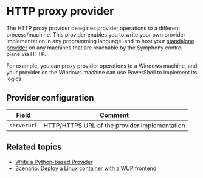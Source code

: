 # HTTP proxy provider

The HTTP proxy provider delegates provider operations to a different process/machine. This provider enables you to write your own provider implementation in any programming language, and to host your [standalone provider](./standalone_providers.md) on any machines that are reachable by the Symphony control plane via HTTP.

For example, you can proxy provider operations to a Windows machine, and your provider on the Windows machine can use PowerShell to implement its logics.

## Provider configuration

| Field | Comment |
|--------|--------|
| `serverUrl` | HTTP/HTTPS URL of the provider implementation|

## Related topics

* [Write a Python-based Provider](./python_provider.md)
* [Scenario: Deploy a Linux container with a WUP frontend](../scenarios/linux-with-uwp-frontend.md)
